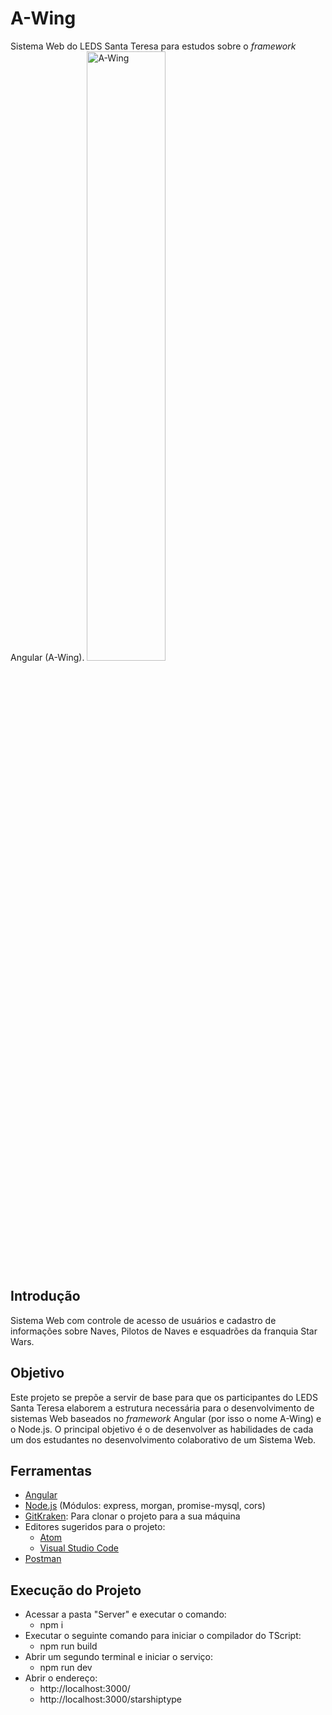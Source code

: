 # A-Wing
Sistema Web do LEDS Santa Teresa para estudos sobre o *framework* Angular (A-Wing).
[<img src="https://vignette.wikia.nocookie.net/pt.starwars/images/8/8d/A-wing_DICE.png/revision/latest?cb=20180116223039" alt="A-Wing" width="50%" height="50%">](https://www.starwars.com/databank/a-wing-fighter)
 
## Introdução
Sistema Web com controle de acesso de usuários e cadastro de informações sobre Naves, Pilotos de Naves e esquadrões da franquia Star Wars.

## Objetivo
Este projeto se prepõe a servir de base para que os participantes do LEDS Santa Teresa elaborem a estrutura necessária para o desenvolvimento de sistemas Web baseados no *framework* Angular (por isso o nome A-Wing) e o Node.js.
O principal objetivo é o de desenvolver as habilidades de cada um dos estudantes no desenvolvimento colaborativo de um Sistema Web.

## Ferramentas
* [Angular](https://angular.io/guide/quickstart)
* [Node.js](https://nodejs.org/en/) (Módulos: express, morgan, promise-mysql, cors)
* [GitKraken](https://www.gitkraken.com/): Para clonar o projeto para a sua máquina
* Editores sugeridos para o projeto:
  * [Atom](https://atom.io/)
  * [Visual Studio Code](https://code.visualstudio.com/)
* [Postman](https://www.getpostman.com/postman)

## Execução do Projeto
* Acessar a pasta "Server" e executar o comando:
  * npm i
* Executar o seguinte comando para iniciar o compilador do TScript:
  * npm run build
* Abrir um segundo terminal e iniciar o serviço:
  * npm run dev
* Abrir o endereço:
  * http://localhost:3000/
  * http://localhost:3000/starshiptype
